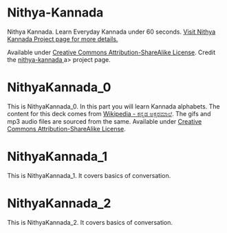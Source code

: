 # Nithya-Kannada
Nithya Kannada. Learn Everyday Kannada under 60 seconds. <a href="https://thejeshgn.com/projects/nithya-kannada/">Visit Nithya Kannada Project page for more details.</a>

Available under <a href="https://creativecommons.org/licenses/by-sa/3.0/">Creative Commons Attribution-ShareAlike License</a>. Credit the <a href="https://thejeshgn.com/projects/nithya-kannada/"> nithya-kannada </a>a> project page.


# NithyaKannada_0
This is NithyaKannada_0. In this part you will learn Kannada alphabets. The content for this deck comes from <a href="https://kn.wikipedia.org/wiki/%E0%B2%95%E0%B2%A8%E0%B3%8D%E0%B2%A8%E0%B2%A1_%E0%B2%85%E0%B2%95%E0%B3%8D%E0%B2%B7%E0%B2%B0%E0%B2%AE%E0%B2%BE%E0%B2%B2%E0%B3%86">Wikipedia - ಕನ್ನಡ ಅಕ್ಷರಮಾಲೆ</a>. The gifs and mp3 audio files are sourced from the same. Available under <a href="https://creativecommons.org/licenses/by-sa/3.0/">Creative Commons Attribution-ShareAlike License</a>.


# NithyaKannada_1
This is NithyaKannada_1. It covers basics of conversation.
  
# NithyaKannada_2
This is NithyaKannada_2. It covers basics of conversation.


